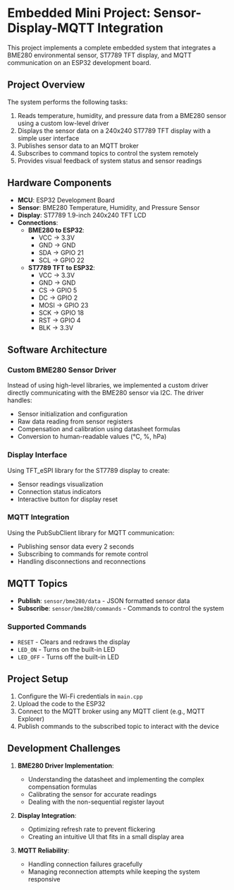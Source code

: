 # Embedded Mini Project: Sensor-Display-MQTT Integration

This project implements a complete embedded system that integrates a BME280 environmental sensor, ST7789 TFT display, and MQTT communication on an ESP32 development board.

## Project Overview

The system performs the following tasks:
1. Reads temperature, humidity, and pressure data from a BME280 sensor using a custom low-level driver
2. Displays the sensor data on a 240x240 ST7789 TFT display with a simple user interface
3. Publishes sensor data to an MQTT broker
4. Subscribes to command topics to control the system remotely
5. Provides visual feedback of system status and sensor readings

## Hardware Components

- **MCU**: ESP32 Development Board
- **Sensor**: BME280 Temperature, Humidity, and Pressure Sensor
- **Display**: ST7789 1.9-inch 240x240 TFT LCD
- **Connections**:
  - **BME280 to ESP32**:
    - VCC → 3.3V
    - GND → GND
    - SDA → GPIO 21
    - SCL → GPIO 22
  - **ST7789 TFT to ESP32**:
    - VCC → 3.3V
    - GND → GND
    - CS → GPIO 5
    - DC → GPIO 2
    - MOSI → GPIO 23
    - SCK → GPIO 18
    - RST → GPIO 4
    - BLK → 3.3V

## Software Architecture

### Custom BME280 Sensor Driver
Instead of using high-level libraries, we implemented a custom driver directly communicating with the BME280 sensor via I2C. The driver handles:
- Sensor initialization and configuration
- Raw data reading from sensor registers
- Compensation and calibration using datasheet formulas
- Conversion to human-readable values (°C, %, hPa)

### Display Interface
Using TFT_eSPI library for the ST7789 display to create:
- Sensor readings visualization
- Connection status indicators
- Interactive button for display reset

### MQTT Integration
Using the PubSubClient library for MQTT communication:
- Publishing sensor data every 2 seconds
- Subscribing to commands for remote control
- Handling disconnections and reconnections

## MQTT Topics

- **Publish**: `sensor/bme280/data` - JSON formatted sensor data
- **Subscribe**: `sensor/bme280/commands` - Commands to control the system

### Supported Commands
- `RESET` - Clears and redraws the display
- `LED_ON` - Turns on the built-in LED
- `LED_OFF` - Turns off the built-in LED

## Project Setup

1. Configure the Wi-Fi credentials in `main.cpp`
2. Upload the code to the ESP32
3. Connect to the MQTT broker using any MQTT client (e.g., MQTT Explorer)
4. Publish commands to the subscribed topic to interact with the device

## Development Challenges

1. **BME280 Driver Implementation**: 
   - Understanding the datasheet and implementing the complex compensation formulas
   - Calibrating the sensor for accurate readings
   - Dealing with the non-sequential register layout

2. **Display Integration**:
   - Optimizing refresh rate to prevent flickering
   - Creating an intuitive UI that fits in a small display area

3. **MQTT Reliability**:
   - Handling connection failures gracefully
   - Managing reconnection attempts while keeping the system responsive
